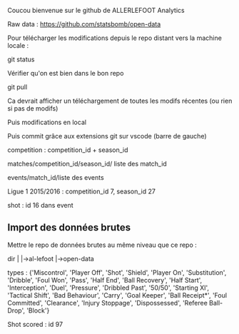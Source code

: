 Coucou bienvenue sur le github de ALLERLEFOOT Analytics

Raw data : https://github.com/statsbomb/open-data

Pour télécharger les modifications depuis le repo distant vers la machine locale :

git status

Vérifier qu'on est bien dans le bon repo

git pull

Ca devrait afficher un téléchargement de toutes les modifs récentes (ou rien si pas de modifs)

Puis modifications en local

Puis commit grâce aux extensions git sur vscode (barre de gauche)

competition : competition_id + season_id

matches/competition_id/season_id/ liste des match_id

events/match_id/liste des events

Ligue 1 2015/2016 : competition_id 7, season_id 27

shot : id 16 dans event

## Import des données brutes

Mettre le repo de données brutes au même niveau que ce repo : 

dir
|
|->al-lefoot
|->open-data

types :
{'Miscontrol', 'Player Off', 'Shot', 'Shield', 'Player On', 'Substitution', 'Dribble', 'Foul Won', 'Pass', 'Half End', 'Ball Recovery', 'Half Start', 'Interception', 'Duel', 'Pressure', 'Dribbled Past', '50/50', 'Starting XI', 'Tactical Shift', 'Bad Behaviour', 'Carry', 'Goal Keeper', 'Ball Receipt*', 'Foul Committed', 'Clearance', 'Injury Stoppage', 'Dispossessed', 'Referee Ball-Drop', 'Block'}

Shot scored : id 97